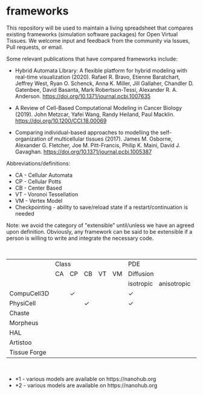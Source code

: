 # frameworks

This repository will be used to maintain a living spreadsheet that compares existing 
frameworks (simulation software packages) for Open Virtual Tissues. We welcome input and feedback from the community  via Issues, Pull requests, or email.

Some relevant publications that have compared frameworks include: 

* Hybrid Automata Library: A flexible platform for hybrid modeling with real-time visualization (2020).
Rafael R. Bravo, Etienne Baratchart, Jeffrey West, Ryan O. Schenck, Anna K. Miller, Jill Gallaher, Chandler D. Gatenbee, David Basanta, Mark Robertson-Tessi, Alexander R. A. Anderson. https://doi.org/10.1371/journal.pcbi.1007635

* A Review of Cell-Based Computational Modeling in Cancer Biology (2019).
    John Metzcar, Yafei Wang, Randy Heiland, Paul Macklin. https://doi.org/10.1200/CCI.18.00069
    
* Comparing individual-based approaches to modelling the self-organization of multicellular tissues (2017).
    James M. Osborne, Alexander G. Fletcher, Joe M. Pitt-Francis, Philip K. Maini, David J. Gavaghan. https://doi.org/10.1371/journal.pcbi.1005387


Abbreviations/definitions:<br>
* CA - Cellular Automata
* CP - Cellular Potts
* CB - Center Based
* VT - Voronoi Tessellation
* VM - Vertex Model
* Checkpointing - ability to save/reload state if a restart/continuation is needed

Note: we avoid the category of "extensible" until/unless we have an agreed upon definition. Obviously, any framework can be said to be extensible if a person is willing to write and integrate the necessary code.

<br>
<table>
  <tr>
    <td></td>
    <td colspan="5">Class</td>
    <td colspan="3">PDE</td>
    <td>Lng/APIs</td>
    <td>GUI</td>
    <td>Web</td>
    <td colspan="2">Intracellular</td>
    <td>Checkpointing</td>
    <td colspan="3">Operating system</td>
    <td colspan="2">Parallelism</td>
  </tr>
  <tr>
    <td></td>
    <td>CA</td>
    <td>CP</td>
    <td>CB</td>
    <td>VT</td>
    <td>VM</td>
    <td colspan="2">Diffusion</td>
    <td>Advection</td>
    <td></td>
    <td></td>
    <td></td>
    <td>Boolean</td>
    <td>ODEs</td>
    <td></td>
    <td>Win</td>
    <td>Mac</td>
    <td>Linux</td>
    <td>OpenMP</td>
    <td>MPI</td>
  </tr>
  <tr>
    <td></td>
    <td></td>
    <td></td>
    <td></td>
    <td></td>
    <td></td>
    <td>isotropic</td>
    <td>anisotropic</td>
  </tr>
  <tr>
    <td>CompuCell3D</td>
    <td></td>
    <td>&check;</td>
    <td></td>
    <td></td>
    <td></td>
    <td>&check;</td>
    <td></td>
    <td></td>
    <td>C++,Python</td>
    <td>&check;</td>
    <td>*1</td>
    <td></td>
    <td>&check;</td>
    <td></td>
    <td>&check;</td>
    <td>&check;</td>
    <td>&check;</td>
    <td>&check;</td>
    <td></td>
  </tr>
    <tr>
    <td>PhysiCell</td>
    <td></td>
    <td></td>
    <td>&check;</td>
    <td></td>
    <td></td>
    <td>&check;</td>
    <td></td>
    <td></td>
    <td>C++</td>
    <td>&check;</td>
    <td>*2</td>
    <td>&check;</td>
    <td>&check;</td>
    <td></td>
    <td>&check;</td>
    <td>&check;</td>
    <td>&check;</td>
    <td>&check;</td>
    <td></td>
  </tr>
  <tr>
    <td>Chaste</td>
        <tr>
    <td>Morpheus</td>
              <tr>
    <td>HAL</td>
                    <tr>
    <td>Artistoo</td>
                          <tr>
    <td>Tissue Forge</td>
  </tr>
</table>

<br>
<ul>
<li> *1 - various models are available on https://nanohub.org </li>
<li> *2 - various models are available on https://nanohub.org </li>
</ul>


